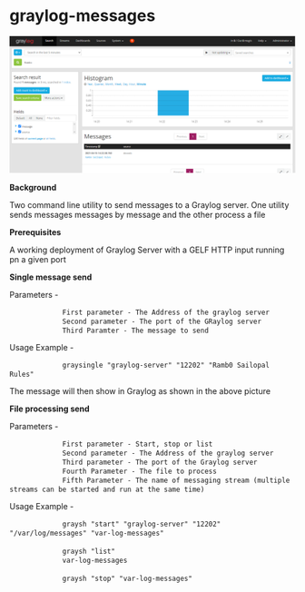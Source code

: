 # graylog-messages

![alt text](graylog.PNG)

<b>Background</b>

Two command line utility to send messages to a Graylog server. One utility sends messages messages by message and the other process a file

<b>Prerequisites</b>

A working deployment of Graylog Server with a GELF HTTP input running pn a given port

<b>Single message send</b>

Parameters - 

                 First parameter - The Address of the graylog server
                 Second parameter - The port of the GRaylog server
                 Third Paramter - The message to send
                 
Usage Example - 

                 graysingle "graylog-server" "12202" "Ramb0 Sailopal Rules"
                 
The message will then show in Graylog as shown in the above picture

<b>File processing send</b>

Parameters - 

                 First parameter - Start, stop or list
                 Second parameter - The Address of the graylog server
                 Third parameter - The port of the Graylog server
                 Fourth Parameter - The file to process
                 Fifth Parameter - The name of messaging stream (multiple streams can be started and run at the same time)
                 
Usage Example - 

                 graysh "start" "graylog-server" "12202" "/var/log/messages" "var-log-messages"
                 
                 graysh "list"
                 var-log-messages
                 
                 graysh "stop" "var-log-messages"

 
                 


